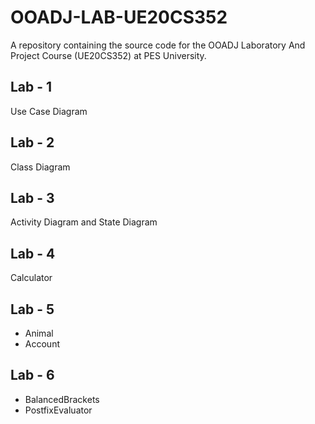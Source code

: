 # OOADJ-LAB-UE20CS352
A repository containing the source code for the OOADJ Laboratory And Project Course (UE20CS352) at PES University.

## Lab - 1
Use Case Diagram

## Lab - 2
Class Diagram

## Lab - 3
Activity Diagram and State Diagram

## Lab - 4
Calculator

## Lab - 5

- Animal
- Account

## Lab - 6

- BalancedBrackets
- PostfixEvaluator
